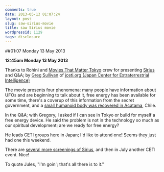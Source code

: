 ```yaml
---
comments: true
date: 2013-05-13 01:07:24
layout: post
slug: saw-sirius-movie
title: saw Sirius movie
wordpressid: 1129
tags: disclosure
---
```


##01:07 Monday 13 May 2013

**12:45am Monday 13 May 2013**

Thanks to Rohini and [Movies That Matter Tokyo](https://www.facebook.com/MoviesThatMatterTokyo) crew for presenting [Sirius](http://siriusdisclosure.com/sirius-film-2/) and Q&A; by [Greg Sullivan](http://jceti.org/?page_id=52) of [jceti.org (Japan Center for Extraterrestrial Intelligence)](http://jceti.org/)

The movie presents four phenomena: many people have information about UFOs and are beginning to talk about it, free energy has been available for some time, there's a coverup of this information from the secret government, and a [small humanoid body was recovered in Acatama](http://siriusdisclosure.com/evidence/atacama-humanoid/), Chile.

In the Q&A; with Gregory, I asked if I can see in Tokyo or build for myself a free energy device.  He said the problem is not in the technology so much as our spiritual development; are we ready for free energy?

He leads CETI groups here in Japan; I'd like to attend one!   Seems they just had one this weekend.

There are [several more screenings of Sirius](http://jceti.org/?page_id=91), and then in July another CETI event.  Nice!

To quote Jules, "I'm goin'; that's all there is to it."
